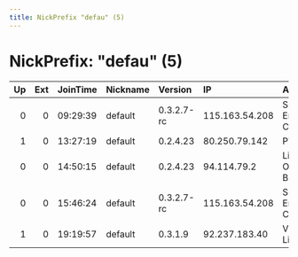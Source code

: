 ```yaml
---
title: NickPrefix "defau" (5)
---
```


# NickPrefix: "defau" (5)

|   Up |   Ext | JoinTime   | Nickname   | Version    | IP             | AS                               | CC   |   ORp |   Dirp | OS      | Contact   |   eFamMembers |
|-----:|------:|:-----------|:-----------|:-----------|:---------------|:---------------------------------|:-----|------:|-------:|:--------|:----------|--------------:|
|    0 |     0 | 09:29:39   | default    | 0.3.2.7-rc | 115.163.54.208 | So-net Entertainment Corporation | jp   | 62813 |      0 | Windows | None      |             1 |
|    1 |     0 | 13:27:19   | default    | 0.2.4.23   | 80.250.79.142  | PVimpelCom                       | ru   |   443 |   9030 | Windows | None      |             1 |
|    0 |     0 | 14:50:15   | default    | 0.2.4.23   | 94.114.79.2    | Liberty Global Operations B.V.   | de   |   443 |   9030 | Windows | None      |             1 |
|    0 |     0 | 15:46:24   | default    | 0.3.2.7-rc | 115.163.54.208 | So-net Entertainment Corporation | jp   | 62813 |      0 | Windows | None      |             1 |
|    1 |     0 | 19:19:57   | default    | 0.3.1.9    | 92.237.183.40  | Virgin Media Limited             | gb   |   443 |   9030 | Windows | None      |             1 |
